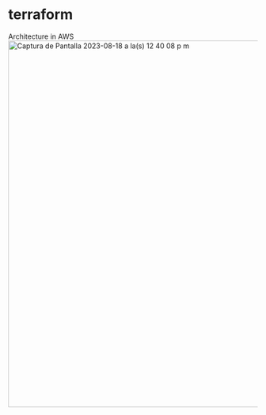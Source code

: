 # terraform

Architecture in AWS 
<img width="742" alt="Captura de Pantalla 2023-08-18 a la(s) 12 40 08 p m" src="https://github.com/samiares1998/terraform/assets/50847340/bd835ceb-d5a4-49e3-a2d0-c44cdb0e28bc">
